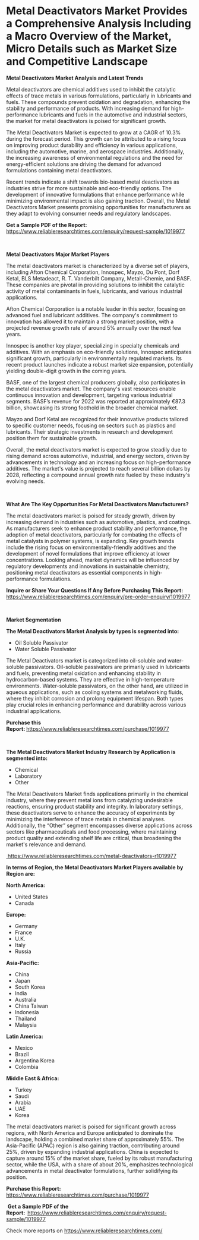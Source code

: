 <p><h1>Metal Deactivators Market Provides a Comprehensive Analysis Including a Macro Overview of the Market, Micro Details such as Market Size and Competitive Landscape</h1></p><p><strong>Metal Deactivators Market Analysis and Latest Trends</strong></p>
<p><p>Metal deactivators are chemical additives used to inhibit the catalytic effects of trace metals in various formulations, particularly in lubricants and fuels. These compounds prevent oxidation and degradation, enhancing the stability and performance of products. With increasing demand for high-performance lubricants and fuels in the automotive and industrial sectors, the market for metal deactivators is poised for significant growth.</p><p>The Metal Deactivators Market is expected to grow at a CAGR of 10.3% during the forecast period. This growth can be attributed to a rising focus on improving product durability and efficiency in various applications, including the automotive, marine, and aerospace industries. Additionally, the increasing awareness of environmental regulations and the need for energy-efficient solutions are driving the demand for advanced formulations containing metal deactivators.</p><p>Recent trends indicate a shift towards bio-based metal deactivators as industries strive for more sustainable and eco-friendly options. The development of innovative formulations that enhance performance while minimizing environmental impact is also gaining traction. Overall, the Metal Deactivators Market presents promising opportunities for manufacturers as they adapt to evolving consumer needs and regulatory landscapes.</p></p>
<p><strong>Get a Sample PDF of the Report:&nbsp;</strong> <a href="https://www.reliableresearchtimes.com/enquiry/request-sample/1019977?utm_campaign=2770&utm_medium=2&utm_source=Github&utm_content=ia&utm_term=28022025&utm_id=metal-deactivators">https://www.reliableresearchtimes.com/enquiry/request-sample/1019977</a></p>
<p>&nbsp;</p>
<p><strong>Metal Deactivators Major Market Players</strong></p>
<p><p>The metal deactivators market is characterized by a diverse set of players, including Afton Chemical Corporation, Innospec, Mayzo, Du Pont, Dorf Ketal, BLS Metadeact, R. T. Vanderbilt Company, Metall-Chemie, and BASF. These companies are pivotal in providing solutions to inhibit the catalytic activity of metal contaminants in fuels, lubricants, and various industrial applications.</p><p>Afton Chemical Corporation is a notable leader in this sector, focusing on advanced fuel and lubricant additives. The company's commitment to innovation has allowed it to maintain a strong market position, with a projected revenue growth rate of around 5% annually over the next few years.</p><p>Innospec is another key player, specializing in specialty chemicals and additives. With an emphasis on eco-friendly solutions, Innospec anticipates significant growth, particularly in environmentally regulated markets. Its recent product launches indicate a robust market size expansion, potentially yielding double-digit growth in the coming years.</p><p>BASF, one of the largest chemical producers globally, also participates in the metal deactivators market. The company's vast resources enable continuous innovation and development, targeting various industrial segments. BASF’s revenue for 2022 was reported at approximately €87.3 billion, showcasing its strong foothold in the broader chemical market.</p><p>Mayzo and Dorf Ketal are recognized for their innovative products tailored to specific customer needs, focusing on sectors such as plastics and lubricants. Their strategic investments in research and development position them for sustainable growth.</p><p>Overall, the metal deactivators market is expected to grow steadily due to rising demand across automotive, industrial, and energy sectors, driven by advancements in technology and an increasing focus on high-performance additives. The market's value is projected to reach several billion dollars by 2028, reflecting a compound annual growth rate fueled by these industry's evolving needs.</p></p>
<p>&nbsp;</p>
<p><strong>What Are The Key Opportunities For Metal Deactivators Manufacturers?</strong></p>
<p><p>The metal deactivators market is poised for steady growth, driven by increasing demand in industries such as automotive, plastics, and coatings. As manufacturers seek to enhance product stability and performance, the adoption of metal deactivators, particularly for combating the effects of metal catalysts in polymer systems, is expanding. Key growth trends include the rising focus on environmentally-friendly additives and the development of novel formulations that improve efficiency at lower concentrations. Looking ahead, market dynamics will be influenced by regulatory developments and innovations in sustainable chemistry, positioning metal deactivators as essential components in high-performance formulations.</p></p>
<p><strong>Inquire or Share Your Questions If Any Before Purchasing This Report:</strong> <a href="https://www.reliableresearchtimes.com/enquiry/pre-order-enquiry/1019977?utm_campaign=2770&utm_medium=2&utm_source=Github&utm_content=ia&utm_term=28022025&utm_id=metal-deactivators">https://www.reliableresearchtimes.com/enquiry/pre-order-enquiry/1019977</a></p>
<p>&nbsp;</p>
<p><strong>Market Segmentation</strong></p>
<p><strong>The Metal Deactivators Market Analysis by types is segmented into:</strong></p>
<p><ul><li>Oil Soluble Passivator</li><li>Water Soluble Passivator</li></ul></p>
<p><p>The Metal Deactivators market is categorized into oil-soluble and water-soluble passivators. Oil-soluble passivators are primarily used in lubricants and fuels, preventing metal oxidation and enhancing stability in hydrocarbon-based systems. They are effective in high-temperature environments. Water-soluble passivators, on the other hand, are utilized in aqueous applications, such as cooling systems and metalworking fluids, where they inhibit corrosion and prolong equipment lifespan. Both types play crucial roles in enhancing performance and durability across various industrial applications.</p></p>
<p><strong>Purchase this Report:&nbsp;</strong><a href="https://www.reliableresearchtimes.com/purchase/1019977?utm_campaign=2770&utm_medium=2&utm_source=Github&utm_content=ia&utm_term=28022025&utm_id=metal-deactivators">https://www.reliableresearchtimes.com/purchase/1019977</a></p>
<p>&nbsp;</p>
<p><strong>The Metal Deactivators Market Industry Research by Application is segmented into:</strong></p>
<p><ul><li>Chemical</li><li>Laboratory</li><li>Other</li></ul></p>
<p><p>The Metal Deactivators Market finds applications primarily in the chemical industry, where they prevent metal ions from catalyzing undesirable reactions, ensuring product stability and integrity. In laboratory settings, these deactivators serve to enhance the accuracy of experiments by minimizing the interference of trace metals in chemical analyses. Additionally, the “Other” segment encompasses diverse applications across sectors like pharmaceuticals and food processing, where maintaining product quality and extending shelf life are critical, thus broadening the market's relevance and demand.</p></p>
<p><a href="https://www.reliableresearchtimes.com/metal-deactivators-r1019977?utm_campaign=2770&utm_medium=2&utm_source=Github&utm_content=ia&utm_term=28022025&utm_id=metal-deactivators">&nbsp;https://www.reliableresearchtimes.com/metal-deactivators-r1019977</a></p>
<p><strong>In terms of Region, the Metal Deactivators Market Players available by Region are:</strong></p>
<p>
    <p> <strong> North America: </strong>
        <ul>
            <li>United States</li>
            <li>Canada</li>
        </ul>
        </p> 
    <p> <strong> Europe: </strong>
        <ul>
            <li>Germany</li>
            <li>France</li>
            <li>U.K.</li>
            <li>Italy</li>
            <li>Russia</li>
        </ul>
        </p> 
    <p> <strong> Asia-Pacific: </strong>
        <ul>
            <li>China</li>
            <li>Japan</li>
            <li>South Korea</li>
            <li>India</li>
            <li>Australia</li>
            <li>China Taiwan</li>
            <li>Indonesia</li>
            <li>Thailand</li>
            <li>Malaysia</li>
        </ul>
        </p> 
    <p> <strong> Latin America: </strong>
        <ul>
            <li>Mexico</li>
            <li>Brazil</li>
            <li>Argentina Korea</li>
            <li>Colombia</li>
        </ul>
        </p> 
    <p> <strong> Middle East & Africa: </strong>
        <ul>
            <li>Turkey</li>
            <li>Saudi</li>
            <li>Arabia</li>
            <li>UAE</li>
            <li>Korea</li>
        </ul>
    </p>
    </p>
<p><p>The metal deactivators market is poised for significant growth across regions, with North America and Europe anticipated to dominate the landscape, holding a combined market share of approximately 55%. The Asia-Pacific (APAC) region is also gaining traction, contributing around 25%, driven by expanding industrial applications. China is expected to capture around 15% of the market share, fueled by its robust manufacturing sector, while the USA, with a share of about 20%, emphasizes technological advancements in metal deactivator formulations, further solidifying its position.</p></p>
<p><strong>Purchase this Report: </strong><a href="https://www.reliableresearchtimes.com/purchase/1019977?utm_campaign=2770&utm_medium=2&utm_source=Github&utm_content=ia&utm_term=28022025&utm_id=metal-deactivators">https://www.reliableresearchtimes.com/purchase/1019977</a></p>
<p>&nbsp;<strong>Get a Sample PDF of the Report:&nbsp;&nbsp;</strong><a href="https://www.reliableresearchtimes.com/enquiry/request-sample/1019977?utm_campaign=2770&utm_medium=2&utm_source=Github&utm_content=ia&utm_term=28022025&utm_id=metal-deactivators">https://www.reliableresearchtimes.com/enquiry/request-sample/1019977</a></p>
<p><strong></strong></p>
<p>Check more reports on <a href="https://www.reliableresearchtimes.com/?utm_campaign=2770&utm_medium=2&utm_source=Github&utm_content=ia&utm_term=28022025&utm_id=metal-deactivators">https://www.reliableresearchtimes.com/</a></p>